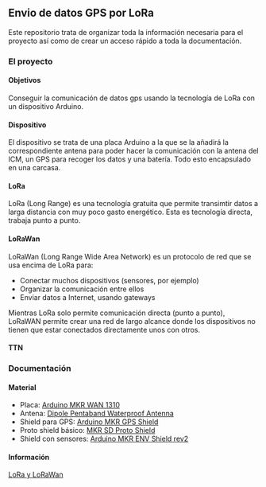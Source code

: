 ## Envio de datos GPS por LoRa

Este repositorio trata de organizar toda la información necesaria para el proyecto así como de crear un acceso rápido a toda la documentación.

### El proyecto
#### Objetivos
Conseguir la comunicación de datos gps usando la tecnología de LoRa con un dispositivo Arduino.
#### Dispositivo
El dispositivo se trata de una placa Arduino a la que se la añadirá la correspondiente antena para poder hacer la comunicación con la antena del ICM, un GPS para recoger los datos y una batería. Todo esto encapsulado en una carcasa.
#### LoRa
LoRa (Long Range) es una tecnología gratuita que permite transimtir datos a larga distancia con muy poco gasto energético.
Esta es tecnología directa, trabaja punto a punto.
#### LoRaWan
LoRaWan (Long Range Wide Area Network) es un protocolo de red que se usa encima de LoRa para:
- Conectar muchos dispositivos (sensores, por ejemplo)
- Organizar la comunicación entre ellos
- Enviar datos a Internet, usando gateways

Mientras LoRa solo permite comunicación directa (punto a punto), LoRaWAN permite crear una red de largo alcance donde los dispositivos no tienen que estar conectados directamente unos con otros.
#### TTN

### Documentación
#### Material
- Placa: [Arduino MKR WAN 1310](https://store.arduino.cc/en-es/products/arduino-mkr-wan-1310?variant=35571180830871)
- Antena: [Dipole Pentaband Waterproof Antenna](https://store.arduino.cc/en-es/products/dipole-pentaband-waterproof-antenna?variant=35453906059415)
- Shield para GPS: [Arduino MKR GPS Shield](https://store.arduino.cc/en-es/products/arduino-mkr-gps-shield?variant=35572093649047)
- Proto shield básico: [MKR SD Proto Shield](https://store.arduino.cc/en-es/products/mkr-sd-proto-shield?variant=35572111081623)
- Shield con sensores: [Arduino MKR ENV Shield rev2](https://store.arduino.cc/en-es/products/arduino-mkr-env-shield-rev2?variant=40027689779351)

#### Información
[LoRa y LoRaWan](https://www.vencoel.com/que-es-lora-como-funciona-y-caracteristicas-principales/#:~:text=creada%20por%20Helium-,Conclusi%C3%B3n,ciudad%2C%20su%20comportamiento%20es%20excepcional.)
